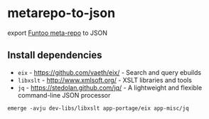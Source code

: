 # metarepo-to-json
export [Funtoo meta-repo](https://github.com/funtoo/meta-repo) to JSON

## Install dependencies
* `eix` - https://github.com/vaeth/eix/ - Search and query ebuilds
* `libxslt` - http://www.xmlsoft.org/ - XSLT libraries and tools
* `jq` - https://stedolan.github.com/jq/ - A lightweight and flexible command-line JSON processor

```
emerge -avju dev-libs/libxslt app-portage/eix app-misc/jq
```
